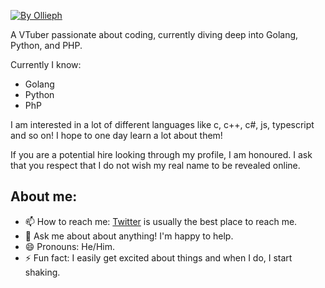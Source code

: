 [![By Ollieph](https://github.com/user-attachments/assets/c80adebc-1e8c-45c8-bd7f-6b83a4fc9759)](https://x.com/Ollieph_Ph)

A VTuber passionate about coding, currently diving deep into Golang, Python, and PHP.

Currently I know:
- Golang
- Python
- PhP

I am interested in a lot of different languages like c, c++, c#, js, typescript and so on!
I hope to one day learn a lot about them!

If you are a potential hire looking through my profile, I am honoured. I ask that you respect that I do not wish my real name to be revealed online.

## About me:
- 📫 How to reach me: [Twitter](https://x.com/KyouKyuubi/) is usually the best place to reach me.
- 💬 Ask me about about anything! I'm happy to help.
- 😄 Pronouns: He/Him.
- ⚡ Fun fact: I easily get excited about things and when I do, I start shaking.

<!--
**kyoukyuubi/kyoukyuubi** is a ✨ _special_ ✨ repository because its `README.md` (this file) appears on your GitHub profile.

Here are some ideas to get you started:

- 🔭 I’m currently working on ...
- 🌱 I’m currently learning ...
- 👯 I’m looking to collaborate on ...
- 🤔 I’m looking for help with ...
- 💬 Ask me about ...
- 📫 How to reach me: ...
- 😄 Pronouns: ...
- ⚡ Fun fact: ...
-->
